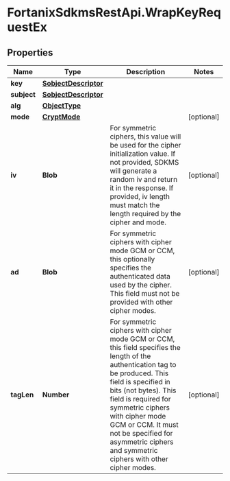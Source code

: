 # FortanixSdkmsRestApi.WrapKeyRequestEx

## Properties
Name | Type | Description | Notes
------------ | ------------- | ------------- | -------------
**key** | [**SobjectDescriptor**](SobjectDescriptor.md) |  | 
**subject** | [**SobjectDescriptor**](SobjectDescriptor.md) |  | 
**alg** | [**ObjectType**](ObjectType.md) |  | 
**mode** | [**CryptMode**](CryptMode.md) |  | [optional] 
**iv** | **Blob** | For symmetric ciphers, this value will be used for the cipher initialization value. If not provided, SDKMS will generate a random iv and return it in the response. If provided, iv length must match the length required by the cipher and mode.  | [optional] 
**ad** | **Blob** | For symmetric ciphers with cipher mode GCM or CCM, this optionally specifies the authenticated data used by the cipher. This field must not be provided with other cipher modes.  | [optional] 
**tagLen** | **Number** | For symmetric ciphers with cipher mode GCM or CCM, this field specifies the length of the authentication tag to be produced. This field is specified in bits (not bytes). This field is required for symmetric ciphers with cipher mode GCM or CCM. It must not be specified for asymmetric ciphers and symmetric ciphers with other cipher modes. | [optional] 


